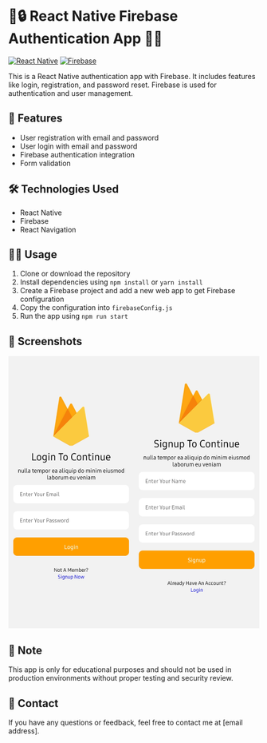 # 📱🔒 React Native Firebase Authentication App 🔑🔥

[![React Native](https://img.shields.io/badge/React%20Native-v0.71.7-blue.svg)](https://reactnative.dev/)
[![Firebase](https://img.shields.io/badge/Firebase-v9.21.0-orange.svg)](https://firebase.google.com/)

This is a React Native authentication app with Firebase. It includes features like login, registration, and password reset. Firebase is used for authentication and user management.

## 🚀 Features

- User registration with email and password
- User login with email and password
- Firebase authentication integration
- Form validation

## 🛠️ Technologies Used

- React Native
- Firebase
- React Navigation

## 👨‍💻 Usage

1. Clone or download the repository
2. Install dependencies using `npm install` or `yarn install`
3. Create a Firebase project and add a new web app to get Firebase configuration
4. Copy the configuration into `firebaseConfig.js `
5. Run the app using `npm run start`

## 🚀 Screenshots

<img src="./screenshots/Screenshot_20230507_180318_Expo Go.jpg" width="50%"><img src="./screenshots/Screenshot_20230507_180326_Expo Go.jpg" width="50%">

## 📝 Note

This app is only for educational purposes and should not be used in production environments without proper testing and security review.

## 📧 Contact

If you have any questions or feedback, feel free to contact me at [email address].
